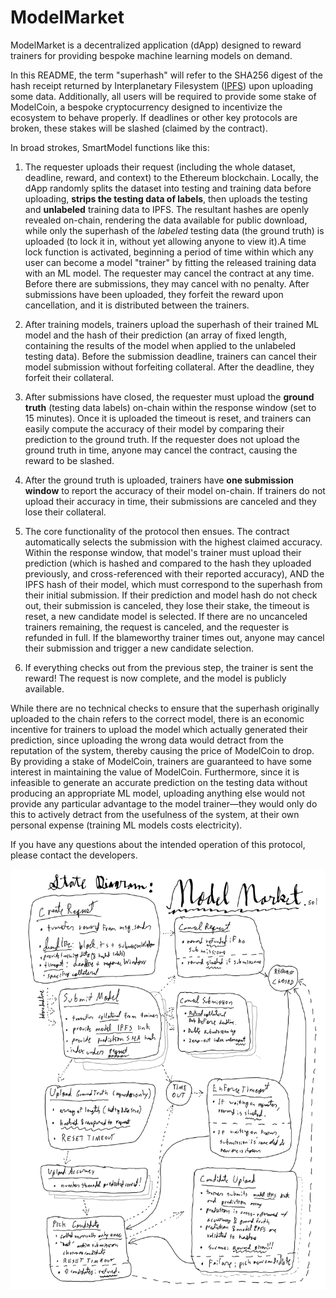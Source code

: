 # ModelMarket

ModelMarket is a decentralized application (dApp) designed to reward trainers for providing bespoke machine learning models on demand.

In this README, the term "superhash" will refer to the SHA256 digest of the hash receipt returned by Interplanetary Filesystem ([IPFS](https://www.ipfs.tech/)) upon uploading some data. Additionally, all users will be required to provide some stake of ModelCoin, a bespoke cryptocurrency designed to incentivize the ecosystem to behave properly. If deadlines or other key protocols are broken, these stakes will be slashed (claimed by the contract).

In broad strokes, SmartModel functions like this:

1) The requester uploads their request (including the whole dataset, deadline, reward, and context) to the Ethereum blockchain. Locally, the dApp randomly splits the dataset into testing and training data before uploading, **strips the testing data of labels**, then uploads the testing and **unlabeled** training data to IPFS. The resultant hashes are openly revealed on-chain, rendering the data available for public download, while only the superhash of the _labeled_ testing data (the ground truth) is uploaded (to lock it in, without yet allowing anyone to view it).A time lock function is activated, beginning a period of time within which any user can become a model "trainer" by fitting the released training data with an ML model. The requester may cancel the contract at any time. Before there are submissions, they may cancel with no penalty. After submissions have been uploaded, they forfeit the reward upon cancellation, and it is distributed between the trainers.

2) After training models, trainers upload the superhash of their trained ML model and the hash of their prediction (an array of fixed length, containing the results of the model when applied to the unlabeled testing data). Before the submission deadline, trainers can cancel their model submission without forfeiting collateral. After the deadline, they forfeit their collateral.

3) After submissions have closed, the requester must upload the **ground truth** (testing data labels) on-chain within the response window (set to 15 minutes). Once it is uploaded the timeout is reset, and trainers can easily compute the accuracy of their model by comparing their prediction to the ground truth. If the requester does not upload the ground truth in time, anyone may cancel the contract, causing the reward to be slashed.
		
4) After the ground truth is uploaded, trainers have **one submission window** to report the accuracy of their model on-chain. If trainers do not upload their accuracy in time, their submissions are canceled and they lose their collateral.

5) The core functionality of the protocol then ensues. The contract automatically selects the submission with the highest claimed accuracy. Within the response window, that model's trainer must upload their prediction (which is hashed and compared to the hash they uploaded previously, and cross-referenced with their reported accuracy), AND the IPFS hash of their model, which must correspond to the superhash from their initial submission. If their prediction and model hash do not check out, their submission is canceled, they lose their stake, the timeout is reset, a new candidate model is selected. If there are no uncanceled trainers remaining, the request is canceled, and the requester is refunded in full. If the blameworthy trainer times out, anyone may cancel their submission and trigger a new candidate selection.

6) If everything checks out from the previous step, the trainer is sent the reward! The request is now complete, and the model is publicly available.

While there are no technical checks to ensure that the superhash originally uploaded to the chain refers to the correct model, there is an economic incentive for trainers to upload the model which actually generated their prediction, since uploading the wrong data would detract from the reputation of the system, thereby causing the price of ModelCoin to drop. By providing a stake of ModelCoin, trainers are guaranteed to have some interest in maintaining the value of ModelCoin. Furthermore, since it is infeasible to generate an accurate prediction on the testing data without producing an appropriate ML model, uploading anything else would not provide any particular advantage to the model trainer—they would only do this to actively detract from the usefulness of the system, at their own personal expense (training ML models costs electricity).

If you have any questions about the intended operation of this protocol, please contact the developers.

![State Diagram: ModelMarket](https://github.com/SmartModelContract/ModelMarket/blob/main/Flowchart.png?raw=true)
